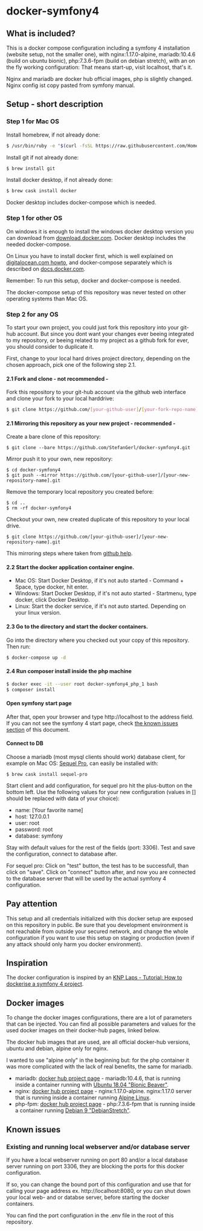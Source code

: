 # docker-symfony4
## What is included?
This is a docker compose configuration including a symfony 4 installation (website setup, not the smaller one), with nginx:1.17.0-alpine, mariadb:10.4.6 (build on ubuntu bionic), php:7.3.6-fpm (build on debian stretch), with an on the fly working configuration: That means start-up, visit localhost, that's it.

Nginx and mariadb are docker hub official images, php is slightly changed. Nginx config ist copy pasted from symfony manual.
## Setup - short description
### Step 1 for Mac OS
Install homebrew, if not already done:
```bash
$ /usr/bin/ruby -e "$(curl -fsSL https://raw.githubusercontent.com/Homebrew/install/master/install)"
```
Install git if not already done:
```bash
$ brew install git
```
Install docker desktop, if not already done:
```bash
$ brew cask install docker
```
Docker desktop includes docker-compose which is needed.
### Step 1 for other OS
On windows it is enough to install the windows docker desktop version you can download from [download.docker.com](https://download.docker.com/win/stable/Docker%20for%20Windows%20Installer.exe). Docker desktop includes the needed docker-compose.

On Linux you have to install docker first, which is well explained on [digitalocean.com howto](https://www.digitalocean.com/community/tutorials/how-to-install-and-use-docker-on-ubuntu-16-04), and docker-compose separately which is described on [docs.docker.com](https://docs.docker.com/compose/install/).

Remember: To run this setup, docker and docker-compose is needed.

The docker-compose setup of this repository was never tested on other operating systems than Mac OS.
### Step 2 for any OS
To start your own project, you could just fork this repository into your git-hub account. But since you dont want your changes ever beeing integrated to my repository, or beeing related to my project as a github fork for ever, you should consider to duplicate it.

First, change to your local hard drives project directory, depending on the chosen approach, pick one of the following step 2.1.
#### 2.1 Fork and clone - not recommended -
Fork this repository to your git-hub account via the github web interface and clone your fork to your local harddrive:
```bash
$ git clone https://github.com/[your-github-user]/[your-fork-repo-name].git
```
#### 2.1 Mirroring this repository as your new project - recommended -
Create a bare clone of this repository:
```
$ git clone --bare https://github.com/StefanGerl/docker-symfony4.git
```
Mirror push it to your own, new repository:
```
$ cd docker-symfony4
$ git push --mirror https://github.com/[your-github-user]/[your-new-repository-name].git
```
Remove the temporary local repository you created before:
```
$ cd ..
$ rm -rf docker-symfony4
```
Checkout your own, new created duplicate of this repository to your local drive.
```
$ git clone https://github.com/[your-github-user]/[your-new-repository-name].git
```
This mirroring steps where taken from [github help](https://help.github.com/en/articles/duplicating-a-repository#mirroring-a-repository).
#### 2.2 Start the docker application container engine.
- Mac OS: Start Docker Desktop, if it's not auto started - Command + Space, type docker, hit enter.
- Windows: Start Docker Desktop, if it's not auto started - Startmenu, type docker, click Docker Desktop.
- Linux: Start the docker service, if it's not auto started. Depending on your linux version.
#### 2.3 Go to the directory and start the docker containers.
Go into the directory where you checked out your copy of this repository. Then run:
```bash
$ docker-compose up -d
```
#### 2.4 Run composer install inside the php machine
```bash
$ docker exec -it --user root docker-symfony4_php_1 bash
$ composer install
```
#### Open symfony start page
After that, open your browser and type http://localhost to the address field. If you can not see the symfony 4 start page, check [the known issues section](https://github.com/StefanGerl/docker-symfony4#known-issues) of this document.
#### Connect to DB
Choose a mariadb (most mysql clients should work) database client, for example on Mac OS: [Sequel Pro](https://www.sequelpro.com/), can easily be installed with:
```
$ brew cask install sequel-pro
```
Start client and add configuration, for sequel pro hit the plus-button on the bottom left. Use the following values for your new configuration (values in [] should be replaced with data of your choice):
- name: [Your favorite name]
- host: 127.0.0.1
- user: root
- password: root
- database: symfony

Stay with default values for the rest of the fields (port: 3306). Test and save the configuration, connect to database after.

For sequel pro: Click on "test" button, the test has to be successfull, than click on "save". Click on "connect" button after, and now you are connected to the database server that will be used by the actual symfony 4 configuration.
## Pay attention
This setup and all credentials initialized with this docker setup are exposed on this repository in public. Be sure that you development environment is not reachable from outside your secured network, and change the whole configuration if you want to use this setup on staging or production (even if any attack should only harm you docker environment).
## Inspiration
The docker configuration is inspired by an [KNP Laps - Tutorial: How to dockerise a symfony 4 project](https://knplabs.com/en/blog/how-to-dockerise-a-symfony-4-project).
## Docker images
To change the docker images configurations, there are a lot of parameters that can be injected. You can find all possible parameters and values for the used docker images on their docker-hub pages, linked below.

The docker hub images that are used, are all official docker-hub versions, ubuntu and debian, alpine only for nginx.

I wanted to use "alpine only" in the beginning but: for the php container it was more complicated with the lack of real benefits, the same for mariadb.
+ mariadb: [docker hub project page](https://hub.docker.com/_/mariadb) - mariadb:10.4.6, that is running inside a container running with [Ubuntu 18.04 "Bionic Beaver"](https://wiki.ubuntuusers.de/Bionic_Beaver/).
+ nginx: [docker hub project page](https://hub.docker.com/_/nginx) - nginx:1.17.0-alpine. nginx:1.17.0 server that is running inside a container running [Alpine Linux](https://de.wikipedia.org/wiki/Alpine_Linux).
+ php-fpm: [docker hub project page](https://hub.docker.com/_/php) - php:7.3.6-fpm that is running inside a container running [Debian 9 "DebianStretch"](https://wiki.debian.org/DebianStretch).
## Known issues
### Existing and running local webserver and/or database server
If you have a local webserver running on port 80 and/or a local database server running on port 3306, they are blocking the ports for this docker configuration.

If so, you can change the bound port of this configuration and use that for calling your page address ex. http://localhost:8080, or you can shut down your local web- and or databse server, before starting the docker containers.

You can find the port configuration in the .env file in the root of this repository.
